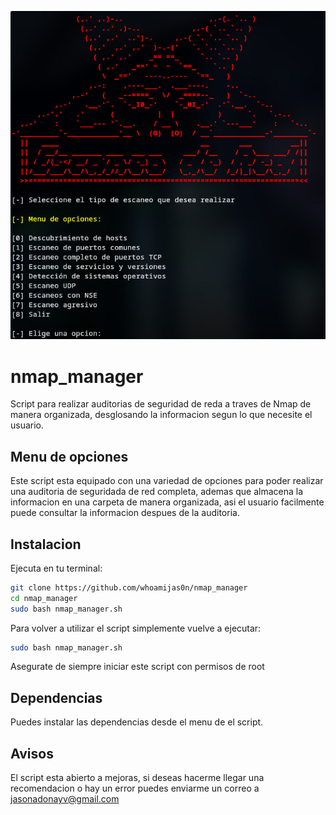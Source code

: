 ![Imagen de el menu de opciones para la auditoria de red](menu2.jpeg)
# nmap_manager
Script para realizar auditorias de seguridad de reda a traves de Nmap de manera organizada, desglosando la informacion segun lo que necesite el usuario.


## Menu de opciones
Este script esta equipado con una variedad de opciones para poder realizar una auditoria de seguridada de red completa, ademas que almacena la informacion
en una carpeta de manera organizada, asi el usuario facilmente puede consultar la informacion despues de la auditoria.

## Instalacion
Ejecuta en tu terminal:
```bash
git clone https://github.com/whoamijas0n/nmap_manager
cd nmap_manager
sudo bash nmap_manager.sh
```
Para volver a utilizar el script simplemente vuelve a ejecutar:
```bash
sudo bash nmap_manager.sh
```
Asegurate de siempre iniciar este script con permisos de root
## Dependencias
Puedes instalar las dependencias desde el menu de el script.

## Avisos
El script esta abierto a mejoras, si deseas hacerme llegar una recomendacion o hay un error puedes enviarme un correo a jasonadonayv@gmail.com
